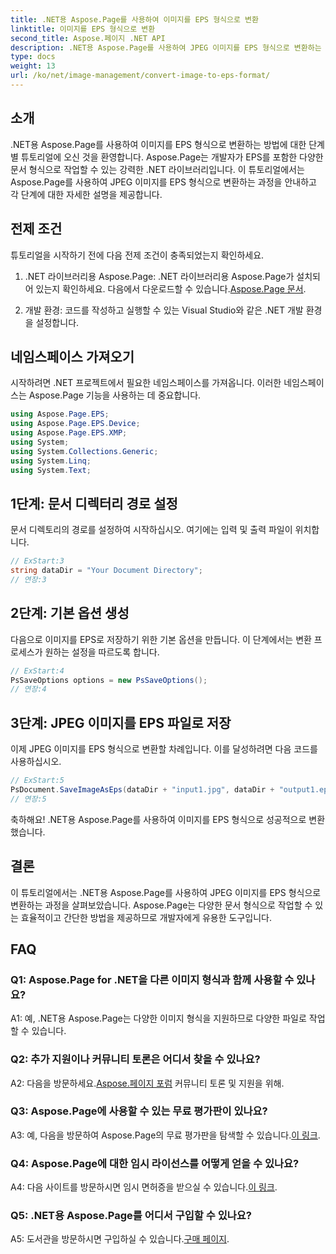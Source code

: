 ```yaml
---
title: .NET용 Aspose.Page를 사용하여 이미지를 EPS 형식으로 변환
linktitle: 이미지를 EPS 형식으로 변환
second_title: Aspose.페이지 .NET API
description: .NET용 Aspose.Page를 사용하여 JPEG 이미지를 EPS 형식으로 변환하는 방법을 알아보세요. 단계별 지침이 포함된 종합 가이드입니다.
type: docs
weight: 13
url: /ko/net/image-management/convert-image-to-eps-format/
---
```

## 소개

.NET용 Aspose.Page를 사용하여 이미지를 EPS 형식으로 변환하는 방법에 대한 단계별 튜토리얼에 오신 것을 환영합니다. Aspose.Page는 개발자가 EPS를 포함한 다양한 문서 형식으로 작업할 수 있는 강력한 .NET 라이브러리입니다. 이 튜토리얼에서는 Aspose.Page를 사용하여 JPEG 이미지를 EPS 형식으로 변환하는 과정을 안내하고 각 단계에 대한 자세한 설명을 제공합니다.

## 전제 조건

튜토리얼을 시작하기 전에 다음 전제 조건이 충족되었는지 확인하세요.

1.  .NET 라이브러리용 Aspose.Page: .NET 라이브러리용 Aspose.Page가 설치되어 있는지 확인하세요. 다음에서 다운로드할 수 있습니다.[Aspose.Page 문서](https://reference.aspose.com/page/net/).

2. 개발 환경: 코드를 작성하고 실행할 수 있는 Visual Studio와 같은 .NET 개발 환경을 설정합니다.

## 네임스페이스 가져오기

시작하려면 .NET 프로젝트에서 필요한 네임스페이스를 가져옵니다. 이러한 네임스페이스는 Aspose.Page 기능을 사용하는 데 중요합니다.

```csharp
using Aspose.Page.EPS;
using Aspose.Page.EPS.Device;
using Aspose.Page.EPS.XMP;
using System;
using System.Collections.Generic;
using System.Linq;
using System.Text;
```

## 1단계: 문서 디렉터리 경로 설정

문서 디렉토리의 경로를 설정하여 시작하십시오. 여기에는 입력 및 출력 파일이 위치합니다.

```csharp
// ExStart:3
string dataDir = "Your Document Directory";
// 연장:3
```

## 2단계: 기본 옵션 생성

다음으로 이미지를 EPS로 저장하기 위한 기본 옵션을 만듭니다. 이 단계에서는 변환 프로세스가 원하는 설정을 따르도록 합니다.

```csharp
// ExStart:4
PsSaveOptions options = new PsSaveOptions();
// 연장:4
```

## 3단계: JPEG 이미지를 EPS 파일로 저장

이제 JPEG 이미지를 EPS 형식으로 변환할 차례입니다. 이를 달성하려면 다음 코드를 사용하십시오.

```csharp
// ExStart:5
PsDocument.SaveImageAsEps(dataDir + "input1.jpg", dataDir + "output1.eps", options);
// 연장:5
```

축하해요! .NET용 Aspose.Page를 사용하여 이미지를 EPS 형식으로 성공적으로 변환했습니다.

## 결론

이 튜토리얼에서는 .NET용 Aspose.Page를 사용하여 JPEG 이미지를 EPS 형식으로 변환하는 과정을 살펴보았습니다. Aspose.Page는 다양한 문서 형식으로 작업할 수 있는 효율적이고 간단한 방법을 제공하므로 개발자에게 유용한 도구입니다.

## FAQ

### Q1: Aspose.Page for .NET을 다른 이미지 형식과 함께 사용할 수 있나요?

A1: 예, .NET용 Aspose.Page는 다양한 이미지 형식을 지원하므로 다양한 파일로 작업할 수 있습니다.

### Q2: 추가 지원이나 커뮤니티 토론은 어디서 찾을 수 있나요?

 A2: 다음을 방문하세요.[Aspose.페이지 포럼](https://forum.aspose.com/c/page/39) 커뮤니티 토론 및 지원을 위해.

### Q3: Aspose.Page에 사용할 수 있는 무료 평가판이 있나요?

 A3: 예, 다음을 방문하여 Aspose.Page의 무료 평가판을 탐색할 수 있습니다.[이 링크](https://releases.aspose.com/).

### Q4: Aspose.Page에 대한 임시 라이선스를 어떻게 얻을 수 있나요?

 A4: 다음 사이트를 방문하시면 임시 면허증을 받으실 수 있습니다.[이 링크](https://purchase.aspose.com/temporary-license/).

### Q5: .NET용 Aspose.Page를 어디서 구입할 수 있나요?

A5: 도서관을 방문하시면 구입하실 수 있습니다.[구매 페이지](https://purchase.aspose.com/buy).